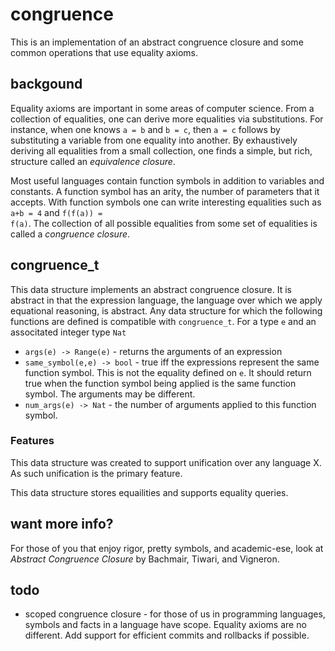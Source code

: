 congruence
==========

This is an implementation of an abstract congruence closure and some common
operations that use equality axioms.



backgound
---------

Equality axioms are important in some areas of computer science. From a
collection of equalities, one can derive more equalities via substitutions. For
instance, when one knows <code>a = b</code> and <code>b = c</code>, then
<code>a = c</code> follows by substituting a variable from one equality into
another. By exhaustively deriving all equalities from a small collection, one
finds a simple, but rich, structure called an _equivalence closure_.

Most useful languages contain function symbols in addition to variables and
constants. A function symbol has an arity, the number of parameters that it
accepts. With function symbols one can write interesting equalities such as
<code>a+b = 4</code> and <code>f(f(a)) = f(a)</code>. The collection of all
possible equalities from some set of equalities is called a _congruence closure_.



congruence_t
------------

This data structure implements an abstract congruence closure. It is abstract in
that the expression language, the language over which we apply equational
reasoning, is abstract. Any data structure for which the following functions are
defined is compatible with <code>congruence_t</code>. For a type <code>e</code>
and an associtated integer type <code>Nat</code>

+   <code>args(e) -> Range(e)</code> - returns the arguments of an expression
+   <code>same_symbol(e,e) -> bool</code> - true iff the expressions represent
      the same function symbol. This is not the equality defined on
      <code>e</code>. It should return true when the function symbol being
      applied is the same function symbol. The arguments may be different.
+   <code>num_args(e) -> Nat</code> - the number of arguments applied to this
      function symbol.

### Features ###

This data structure was created to support unification over any language X. As
such unification is the primary feature.

This data structure stores equailities and supports equality queries.



want more info?
---------------

For those of you that enjoy rigor, pretty symbols, and academic-ese, look at
_Abstract Congruence Closure_ by Bachmair, Tiwari, and Vigneron.



todo
----

+   scoped congruence closure - for those of us in programming languages, symbols and facts in a language have scope. Equality axioms are no different. Add support for efficient commits and rollbacks if possible.